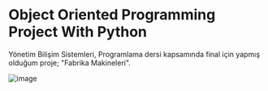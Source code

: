 # Object Oriented Programming Project With Python

Yönetim Bilişim Sistemleri, Programlama dersi kapsamında final için yapmış olduğum proje; "Fabrika Makineleri".

![image](https://user-images.githubusercontent.com/111143783/229524612-9456f11d-70d1-4f2d-bf32-52d3c2e0f2de.png)

